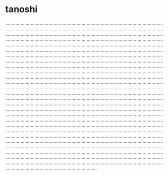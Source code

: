 # tanoshi

............................................................................................................................................................................................................................................................................................................................................................................................................................................................................................................................................................................................................................................................................................................................................................................................................................................................................................................................................................................................................................................................................................................................................................................................................................................................................................................................................................................................................................................................................................................................................................................................................................................................................................................................................................................................................................................................................................................................................................................................................................................................................................................................................................................................................................................................................................................................................................................................................................................................................................................................................................................................................................................................................................................................................................................................................................................................................................................................................................................................................................................................................................................................................................................................................................................................................................................................................................................................................................................................................................................................................................